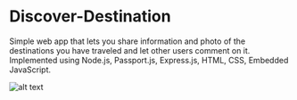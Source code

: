# Discover-Destination
Simple web app that lets you share information and photo of the destinations you have traveled and let other users comment on it. Implemented using Node.js, Passport.js, Express.js, HTML, CSS, Embedded JavaScript.

![alt text](https://github.com/sschava1/Discover-Destination/raw/master/Discover%20Destination/Screenshot1.PNG)